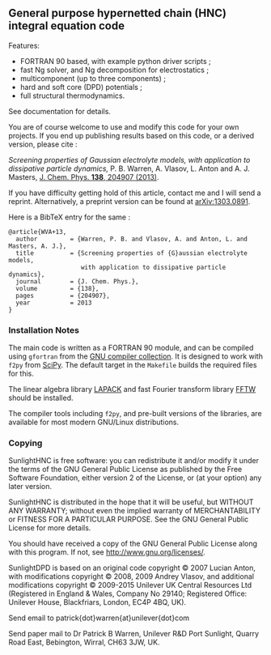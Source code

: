 ## General purpose hypernetted chain (HNC) integral equation code

Features:

* FORTRAN 90 based, with example python driver scripts ;
* fast Ng solver, and Ng decomposition for electrostatics ;
* multicomponent (up to three components) ;
* hard and soft core (DPD) potentials ;
* full structural thermodynamics.

See documentation for details.

You are of course welcome to use and modify this code for your own
projects. If you end up publishing results based on this code, or a
derived version, please cite :

*Screening properties of Gaussian electrolyte models, with application
to dissipative particle dynamics,* P. B. Warren, A.  Vlasov, L. Anton
and A. J. Masters, [J. Chem. Phys. **138**, 204907
(2013)](http://jcp.aip.org/resource/1/jcpsa6/v138/i20/p204907_s1 "AIP
link").

If you have difficulty getting hold of this article, contact me and I
will send a reprint. Alternatively, a preprint version can be found at
[arXiv:1303.0891](http://front.math.ucdavis.edu/1303.0891 "arXiv link").

Here is a BibTeX entry for the same :

```
@article{WVA+13,
  author         = {Warren, P. B. and Vlasov, A. and Anton, L. and Masters, A. J.},
  title          = {Screening properties of {G}aussian electrolyte models,
                    with application to dissipative particle dynamics},
  journal        = {J. Chem. Phys.},
  volume         = {138},
  pages          = {204907},
  year           = 2013
}
```

### Installation Notes

The main code is written as a FORTRAN 90 module, and can be compiled using
`gfortran` from the [GNU compiler collection](https://gcc.gnu.org/
"GNU website").  It is designed to work with `f2py` from
[SciPy](http://www.scipy.org/ "SciPy website").  The default target in
the `Makefile` builds the required files for this.

The linear algebra library
[LAPACK](http://www.netlib.org/lapack/ "LAPACK webpage") and fast
Fourier transform library [FFTW](http://www.fftw.org/ "FFTW website")
should be installed.

The compiler tools including `f2py`, and pre-built versions of the
libraries, are available for most modern GNU/Linux distributions.

### Copying

SunlightHNC is free software: you can redistribute it and/or modify
it under the terms of the GNU General Public License as published by
the Free Software Foundation, either version 2 of the License, or
(at your option) any later version.

SunlightHNC is distributed in the hope that it will be useful, but
WITHOUT ANY WARRANTY; without even the implied warranty of
MERCHANTABILITY or FITNESS FOR A PARTICULAR PURPOSE.  See the GNU
General Public License for more details.

You should have received a copy of the GNU General Public License
along with this program.  If not, see
<http://www.gnu.org/licenses/>.

SunlightDPD is based on an original code copyright &copy; 2007 Lucian
Anton, with modifications copyright &copy; 2008, 2009 Andrey Vlasov, and
additional modifications copyright &copy; 2009-2015 Unilever UK Central
Resources Ltd (Registered in England & Wales, Company No 29140;
Registered Office: Unilever House, Blackfriars, London, EC4P 4BQ, UK).

Send email to patrick{dot}warren{at}unilever{dot}com

Send paper mail to Dr Patrick B Warren, Unilever R&D Port Sunlight,
Quarry Road East, Bebington, Wirral, CH63 3JW, UK.
